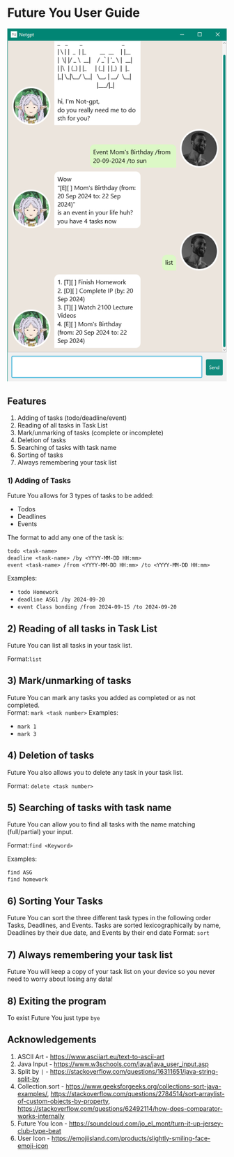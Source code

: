 # Future You User Guide
![](Ui.png)
## Features 

1) Adding of tasks (todo/deadline/event)
2) Reading of all tasks in Task List
3) Mark/unmarking of tasks (complete or incomplete)
4) Deletion of tasks
5) Searching of tasks with task name
6) Sorting of tasks
7) Always remembering your task list

### 1) Adding of Tasks
Future You allows for 3 types of tasks to be added:
- Todos
- Deadlines
- Events

The format to add any one of the task is:
```
todo <task-name>
deadline <task-name> /by <YYYY-MM-DD HH:mm>
event <task-name> /from <YYYY-MM-DD HH:mm> /to <YYYY-MM-DD HH:mm>
```

Examples: 
- `todo Homework`
- `deadline ASG1 /by 2024-09-20`
- `event Class bonding /from 2024-09-15 /to 2024-09-20`

## 2) Reading of all tasks in Task List

Future You can list all tasks in your task list.

Format:`list`

## 3) Mark/unmarking of tasks

Future You can mark any tasks you added as completed or as not completed.  
Format: `mark <task number>`
Examples:
- `mark 1`
- `mark 3`


## 4) Deletion of tasks

Future You also allows you to delete any task in your task list.

Format: `delete <task number>`

## 5) Searching of tasks with task name

Future You can allow you to find all tasks with the name matching (full/partial) your input.

Format:`find <Keyword>`

Examples:
```
find ASG
find homework
```
## 6) Sorting Your Tasks
Future You can sort the three different task types in the following order Tasks, Deadlines, and Events. 
Tasks are sorted lexicographically by name, Deadlines by their due date, and Events by their end date
Format: `sort`

## 7) Always remembering your task list
Future You will keep a copy of your task list on your device so you never need to worry about losing any data!

## 8) Exiting the program
To exist Future You just type `bye`

## Acknowledgements

1. ASCII Art - https://www.asciiart.eu/text-to-ascii-art
2. Java Input - https://www.w3schools.com/java/java_user_input.asp 
3. Split by `|` - https://stackoverflow.com/questions/16311651/java-string-split-by
4. Collection.sort - https://www.geeksforgeeks.org/collections-sort-java-examples/, https://stackoverflow.com/questions/2784514/sort-arraylist-of-custom-objects-by-property, https://stackoverflow.com/questions/62492114/how-does-comparator-works-internally
5. Future You Icon - https://soundcloud.com/jo_el_mont/turn-it-up-jersey-club-type-beat
6. User Icon - https://emojiisland.com/products/slightly-smiling-face-emoji-icon